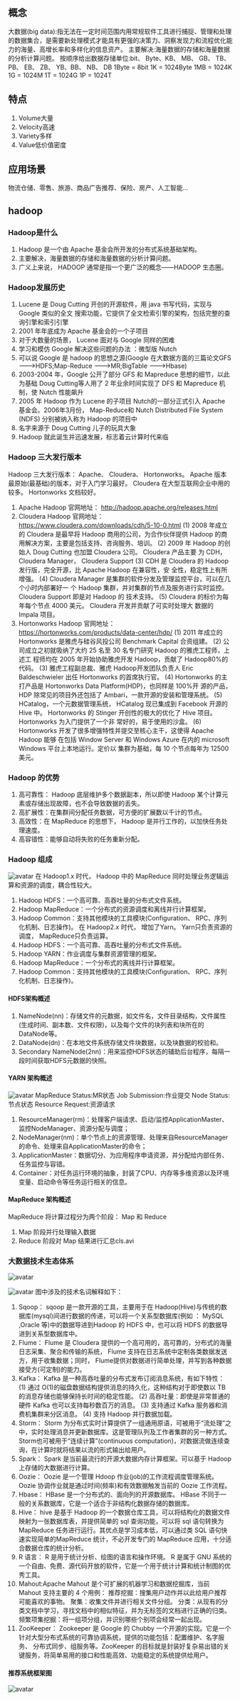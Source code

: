 ## 概念

大数据(big data):指无法在一定时间范围内用常规软件工具进行捕捉、管理和处理的数据集合，是需要新处理模式才能具有更强的决策力、洞察发现力和流程优化能力的海量、高增长率和多样化的信息资产。
主要解决:海量数据的存储和海量数据的分析计算问题。
按顺序给出数据存储单位:bit、 Byte、KB、 MB、 GB、 TB、 PB、 EB、 ZB、 YB、BB、 NB、 DB
1Byte = 8bit 1K = 1024Byte 1MB = 1024K 1G = 1024M 1T = 1024G 1P = 1024T

## 特点
1) Volume大量
2) Velocity高速
3) Variety多样
4) Value低价值密度

## 应用场景
物流仓储、零售、旅游、商品广告推荐、保险、房产、人工智能...

## hadoop
### Hadoop是什么
1) Hadoop 是一个由 Apache 基金会所开发的分布式系统基础架构。
2) 主要解决，海量数据的存储和海量数据的分析计算问题。
3) 广义上来说， HADOOP 通常是指一个更广泛的概念——HADOOP 生态圈。
### Hadoop发展历史
1) Lucene 是 Doug Cutting 开创的开源软件，用 java 书写代码，实现与 Google 类似的全文
搜索功能，它提供了全文检索引擎的架构，包括完整的查询引擎和索引引擎
2) 2001 年年底成为 Apache 基金会的一个子项目
3) 对于大数量的场景， Lucene 面对与 Google 同样的困难
4) 学习和模仿 Google 解决这些问题的办法 ：微型版 Nutch
5) 可以说 Google 是 hadoop 的思想之源(Google 在大数据方面的三篇论文GFS --->HDFS;Map-Reduce --->MR;BigTable --->Hbase)
6) 2003-2004 年，Google 公开了部分 GFS 和 Mapreduce 思想的细节，以此为基础 Doug Cutting等人用了 2 年业余时间实现了 DFS 和 Mapreduce 机制，使 Nutch 性能飙升
7) 2005 年 Hadoop 作为 Lucene 的子项目 Nutch的一部分正式引入 Apache 基金会。2006年3月份， Map-Reduce和 Nutch Distributed File System (NDFS) 分别被纳入称为 Hadoop 的项目中
8) 名字来源于 Doug Cutting 儿子的玩具大象
9) Hadoop 就此诞生并迅速发展，标志着云计算时代来临
### Hadoop 三大发行版本
Hadoop 三大发行版本： Apache、 Cloudera、 Hortonworks。
Apache 版本最原始(最基础)的版本，对于入门学习最好。
Cloudera 在大型互联网企业中用的较多。
Hortonworks 文档较好。
1) Apache Hadoop
官网地址： http://hadoop.apache.org/releases.html
2) Cloudera Hadoop
官网地址： https://www.cloudera.com/downloads/cdh/5-10-0.html
(1) 2008 年成立的 Cloudera 是最早将 Hadoop 商用的公司，为合作伙伴提供 Hadoop
的商用解决方案，主要是包括支持、咨询服务、培训。
(2) 2009 年 Hadoop 的创始人 Doug Cutting 也加盟 Cloudera 公司。 Cloudera 产品主要
为 CDH， Cloudera Manager， Cloudera Support
(3) CDH 是 Cloudera 的 Hadoop 发行版，完全开源，比 Apache Hadoop 在兼容性，安
全性，稳定性上有所增强。
(4) Cloudera Manager 是集群的软件分发及管理监控平台，可以在几个小时内部署好一
个 Hadoop 集群，并对集群的节点及服务进行实时监控。 Cloudera Support 即是对 Hadoop 的
技术支持。
(5) Cloudera 的标价为每年每个节点 4000 美元。 Cloudera 开发并贡献了可实时处理大
数据的 Impala 项目。
3) Hortonworks Hadoop
官网地址： https://hortonworks.com/products/data-center/hdp/
(1) 2011 年成立的 Hortonworks 是雅虎与硅谷风投公司 Benchmark Capital 合资组建。
(2) 公司成立之初就吸纳了大约 25 名至 30 名专门研究 Hadoop 的雅虎工程师，上述工
程师均在 2005 年开始协助雅虎开发 Hadoop，贡献了 Hadoop80%的代码。
(3) 雅虎工程副总裁、雅虎 Hadoop开发团队负责人 Eric Baldeschwieler 出任 Hortonworks
的首席执行官。
(4) Hortonworks 的主打产品是 Hortonworks Data Platform(HDP)，也同样是 100%开
源的产品， HDP 除常见的项目外还包括了 Ambari，一款开源的安装和管理系统。
(5) HCatalog，一个元数据管理系统， HCatalog 现已集成到 Facebook 开源的 Hive 中。
Hortonworks 的 Stinger 开创性的极大的优化了 Hive 项目。 Hortonworks 为入门提供了一个非
常好的，易于使用的沙盒。
(6) Hortonworks 开发了很多增强特性并提交至核心主干，这使得 Apache Hadoop 能够
在包括 Window Server 和 Windows Azure 在内的 microsoft Windows 平台上本地运行。定价以
集群为基础，每 10 个节点每年为 12500 美元。
### Hadoop 的优势
1) 高可靠性： Hadoop 底层维护多个数据副本，所以即使 Hadoop 某个计算元素或存储出现故障，也不会导致数据的丢失。
2) 高扩展性：在集群间分配任务数据，可方便的扩展数以千计的节点。
3) 高效性：在 MapReduce 的思想下， Hadoop 是并行工作的，以加快任务处理速度。
4) 高容错性：能够自动将失败的任务重新分配。
### Hadoop 组成
![avatar](https://github.com/zXingchu/bigdata/blob/master/hadoop1-2.png "Hadoop1.x和Hadoop2.x构成对比")
在 Hadoop1.x 时代， Hadoop 中的 MapReduce 同时处理业务逻辑运算和资源的调度，耦合性较大。
1) Hadoop HDFS：一个高可靠、高吞吐量的分布式文件系统。
2) Hadoop MapReduce：一个分布式的资源调度和离线并行计算框架。
3) Hadoop Common：支持其他模块的工具模块(Configuration、 RPC、序列化机制、日志操作)。
在 Hadoop2.x 时代， 增加了Yarn。 Yarn只负责资源的调度， MapReduce只负责运算。
1) Hadoop HDFS：一个高可靠、高吞吐量的分布式文件系统。
2) Hadoop YARN：作业调度与集群资源管理的框架。
3) Hadoop MapReduce：一个分布式的离线并行计算框架。
4) Hadoop Common：支持其他模块的工具模块(Configuration、 RPC、序列化机制、日志操作)。
#### HDFS架构概述
1) NameNode(nn)：存储文件的元数据，如文件名，文件目录结构，文件属性(生成时间、副本数、文件权限)，以及每个文件的块列表和块所在的DataNode等。
2) DataNode(dn)：在本地文件系统存储文件块数据，以及块数据的校验和。
3) Secondary NameNode(2nn)：用来监控HDFS状态的辅助后台程序，每隔一段时间获取HDFS元数据的快照。
#### YARN 架构概述

![avatar](https://github.com/zXingchu/bigdata/blob/master/yarn.png "YARN架构")
MapReduce Status:MR状态 Job Submission:作业提交 Node Status:节点状态 Resource Request:资源请求
1) ResourceManager(rm)：处理客户端请求、启动/监控ApplicationMaster、监控NodeManager、资源分配与调度；
2) NodeManager(nm)：单个节点上的资源管理、处理来自ResourceManager的命令、处理来自ApplicationMaster的命令；
3) ApplicationMaster：数据切分、为应用程序申请资源，并分配给内部任务、任务监控与容错。
4) Container：对任务运行环境的抽象，封装了CPU、内存等多维资源以及环境变量、启动命令等任务运行相关的信息。
#### MapReduce 架构概述
MapReduce 将计算过程分为两个阶段： Map 和 Reduce
1) Map 阶段并行处理输入数据
2) Reduce 阶段对 Map 结果进行汇总cls.avi
### 大数据技术生态体系
![avatar](https://github.com/zXingchu/bigdata/blob/master/大数据技术体系.png "大数据技术生态体系")

![avatar](https://github.com/zXingchu/bigdata/blob/master/大数据技术体系2.png "大数据技术生态体系2")
图中涉及的技术名词解释如下：
1) Sqoop： sqoop 是一款开源的工具，主要用于在 Hadoop(Hive)与传统的数据库(mysql)间进行数据的传递，可以将一个关系型数据库(例如 ： MySQL ,Oracle 等)中的数据导进到Hadoop 的 HDFS 中，也可以将 HDFS 的数据导进到关系型数据库中。
2) Flume： Flume 是 Cloudera 提供的一个高可用的，高可靠的，分布式的海量日志采集、聚合和传输的系统， Flume 支持在日志系统中定制各类数据发送方，用于收集数据；同时， Flume提供对数据进行简单处理，并写到各种数据接受方(可定制)的能力。
3) Kafka： Kafka 是一种高吞吐量的分布式发布订阅消息系统，有如下特性：
(1) 通过 O(1)的磁盘数据结构提供消息的持久化，这种结构对于即使数以 TB 的消息存储也能够保持长时间的稳定性能。
(2) 高吞吐量：即使是非常普通的硬件 Kafka 也可以支持每秒数百万的消息。
(3) 支持通过 Kafka 服务器和消费机集群来分区消息。
(4) 支持 Hadoop 并行数据加载。
4) Storm： Storm 为分布式实时计算提供了一组通用原语，可被用于“流处理”之中，实时处理消息并更新数据库。这是管理队列及工作者集群的另一种方式。 Storm也可被用于“连续计算”(continuous computation)，对数据流做连续查询，在计算时就将结果以流的形式输出给用户。
5) Spark： Spark 是当前最流行的开源大数据内存计算框架。可以基于 Hadoop 上存储的大数据进行计算。
6) Oozie： Oozie 是一个管理 Hdoop 作业(job)的工作流程调度管理系统。 Oozie 协调作业就是通过时间(频率)和有效数据触发当前的 Oozie 工作流程。
7) Hbase： HBase 是一个分布式的、面向列的开源数据库。 HBase 不同于一般的关系数据库，它是一个适合于非结构化数据存储的数据库。
8) Hive： hive 是基于 Hadoop 的一个数据仓库工具，可以将结构化的数据文件映射为一张数据库表，并提供简单的 sql 查询功能，可以将 sql 语句转换为 MapReduce 任务进行运行。其优点是学习成本低，可以通过类 SQL 语句快速实现简单的MapReduce 统计，不必开发专门的 MapReduce 应用，十分适合数据仓库的统计分析。
10) R 语言： R 是用于统计分析、绘图的语言和操作环境。 R 是属于 GNU 系统的一个自由、免费、源代码开放的软件，它是一个用于统计计算和统计制图的优秀工具。
11) Mahout:Apache Mahout 是个可扩展的机器学习和数据挖掘库，当前 Mahout 支持主要的 4 个用例：
推荐挖掘：搜集用户动作并以此给用户推荐可能喜欢的事物。
聚集：收集文件并进行相关文件分组。
分类：从现有的分类文档中学习，寻找文档中的相似特征，并为无标签的文档进行正确的归类。
频繁项集挖掘：将一组项分组，并识别哪些个别项会经常一起出现。
12) ZooKeeper： Zookeeper 是 Google 的 Chubby 一个开源的实现。它是一个针对大型分布式系统的可靠协调系统，提供的功能包括：配置维护、名字服务、 分布式同步、组服务等。ZooKeeper 的目标就是封装好复杂易出错的关键服务，将简单易用的接口和性能高效、功能稳定的系统提供给用户。
#### 推荐系统框架图
![avatar](https://github.com/zXingchu/bigdata//blob/master/尚硅谷推荐系统框架.png "尚硅谷推荐系统框架")
